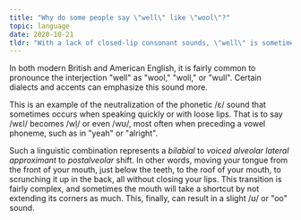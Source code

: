 ```yaml
---
title: "Why do some people say \"well\" like \"wool\"?"
topic: language
date: 2020-10-21
tldr: "With a lack of closed-lip consonant sounds, \"well\" is sometimes pronounced easier with less demanding phonemes such as \"u\" or \"oo\"."
---
```


In both modern British and American English, it is fairly common to pronounce the interjection "well" as "wool," "woll," or "wull". Certain dialects and accents can emphasize this sound more.

This is an example of the neutralization of the phonetic /ɛ/ sound that sometimes occurs when speaking quickly or with loose lips. That is to say /wɛl/ becomes /wḷ/ or even /wʊ/, most often when preceding a vowel phoneme, such as in "yeah" or "alright".

Such a linguistic combination represents a *bilabial* to *voiced alveolar lateral approximant* to *postalveolar* shift. In other words, moving your tongue from the front of your mouth, just below the teeth, to the roof of your mouth, to scrunching it up in the back, all without closing your lips. This transition is fairly complex, and sometimes the mouth will take a shortcut by not extending its corners as much. This, finally, can result in a slight /ʊ/ or "oo" sound.